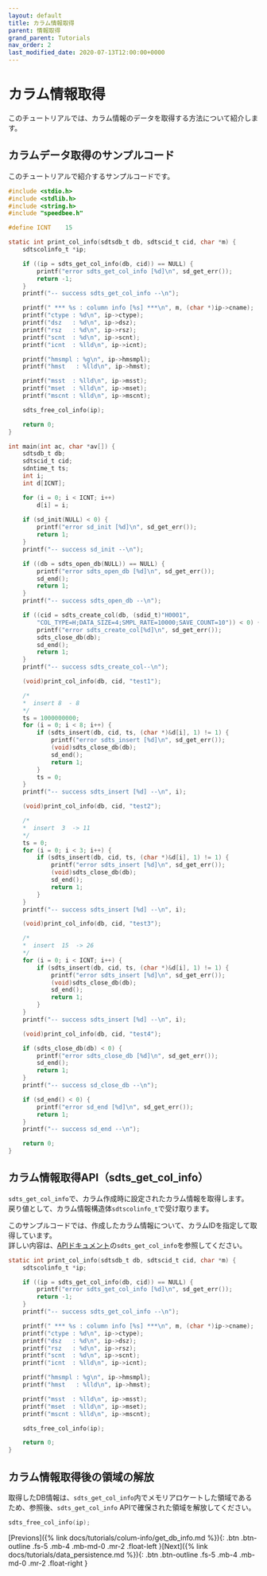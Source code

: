 ```yaml
---
layout: default
title: カラム情報取得
parent: 情報取得
grand_parent: Tutorials
nav_order: 2
last_modified_date: 2020-07-13T12:00:00+0000
---
```


# カラム情報取得

このチュートリアルでは、カラム情報のデータを取得する方法について紹介します。<br>

## カラムデータ取得のサンプルコード

このチュートリアルで紹介するサンプルコードです。<br>

```c
#include <stdio.h>
#include <stdlib.h>
#include <string.h>
#include "speedbee.h"

#define ICNT	15

static int print_col_info(sdtsdb_t db, sdtscid_t cid, char *m) {
	sdtscolinfo_t *ip;

	if ((ip = sdts_get_col_info(db, cid)) == NULL) {
		printf("error sdts_get_col_info [%d]\n", sd_get_err());
		return -1;
	}
	printf("-- success sdts_get_col_info --\n");

	printf(" *** %s : column info [%s] ***\n", m, (char *)ip->cname);
	printf("ctype : %d\n", ip->ctype);
	printf("dsz   : %d\n", ip->dsz);
	printf("rsz   : %d\n", ip->rsz);
	printf("scnt  : %d\n", ip->scnt);
	printf("icnt  : %lld\n", ip->icnt);

	printf("hmsmpl : %g\n", ip->hmsmpl);
	printf("hmst   : %lld\n", ip->hmst);

	printf("msst  : %lld\n", ip->msst);
	printf("mset  : %lld\n", ip->mset);
	printf("mscnt : %lld\n", ip->mscnt);

	sdts_free_col_info(ip);

	return 0;
}

int main(int ac, char *av[]) {
	sdtsdb_t db;
	sdtscid_t cid;
	sdntime_t ts;
	int i;
	int d[ICNT];

	for (i = 0; i < ICNT; i++)
		d[i] = i;
	
	if (sd_init(NULL) < 0) {
		printf("error sd_init [%d]\n", sd_get_err());
		return 1;
	}
	printf("-- success sd_init --\n");

	if ((db = sdts_open_db(NULL)) == NULL) {
		printf("error sdts_open_db [%d]\n", sd_get_err());
		sd_end();
		return 1;
	}
	printf("-- success sdts_open_db --\n");

	if ((cid = sdts_create_col(db, (sdid_t)"H0001",
		"COL_TYPE=H;DATA_SIZE=4;SMPL_RATE=10000;SAVE_COUNT=10")) < 0) {
		printf("error sdts_create_col[%d]\n", sd_get_err());
		sdts_close_db(db);
		sd_end();
		return 1;
	}
	printf("-- success sdts_create_col--\n");

	(void)print_col_info(db, cid, "test1");

	/*
 	*  insert 8  - 8
 	*/
	ts = 1000000000;
	for (i = 0; i < 8; i++) {
		if (sdts_insert(db, cid, ts, (char *)&d[i], 1) != 1) {
			printf("error sdts_insert [%d]\n", sd_get_err());
			(void)sdts_close_db(db);
			sd_end();
			return 1;
		}
		ts = 0;
	}
	printf("-- success sdts_insert [%d] --\n", i);

	(void)print_col_info(db, cid, "test2");

	/*
 	*  insert  3  -> 11
 	*/
	ts = 0;
	for (i = 0; i < 3; i++) {
		if (sdts_insert(db, cid, ts, (char *)&d[i], 1) != 1) {
			printf("error sdts_insert [%d]\n", sd_get_err());
			(void)sdts_close_db(db);
			sd_end();
			return 1;
		}
	}
	printf("-- success sdts_insert [%d] --\n", i);

	(void)print_col_info(db, cid, "test3");

	/*
 	*  insert  15  -> 26
 	*/
	for (i = 0; i < ICNT; i++) {
		if (sdts_insert(db, cid, ts, (char *)&d[i], 1) != 1) {
			printf("error sdts_insert [%d]\n", sd_get_err());
			(void)sdts_close_db(db);
			sd_end();
			return 1;
		}
	}
	printf("-- success sdts_insert [%d] --\n", i);

	(void)print_col_info(db, cid, "test4");

	if (sdts_close_db(db) < 0) {
		printf("error sdts_close_db [%d]\n", sd_get_err());
		sd_end();
		return 1;
	}
	printf("-- success sd_close_db --\n");

	if (sd_end() < 0) {
		printf("error sd_end [%d]\n", sd_get_err());
		return 1;
	}
	printf("-- success sd_end --\n");

	return 0;
}
```

## カラム情報取得API（sdts_get_col_info）

`sdts_get_col_info`で、カラム作成時に設定されたカラム情報を取得します。<br>
戻り値として、カラム情報構造体`sdtscolinfo_t`で受け取ります。<br>

このサンプルコードでは、作成したカラム情報について、カラムIDを指定して取得しています。 <br>
詳しい内容は、[APIドキュメント](https://github.com/saltyster/speedbee-ts/blob/main/doc/SDTS_API_20200707.pdf)の`sdts_get_col_info`を参照してください。<br>

```c
static int print_col_info(sdtsdb_t db, sdtscid_t cid, char *m) {
	sdtscolinfo_t *ip;

	if ((ip = sdts_get_col_info(db, cid)) == NULL) {
		printf("error sdts_get_col_info [%d]\n", sd_get_err());
		return -1;
	}
	printf("-- success sdts_get_col_info --\n");

	printf(" *** %s : column info [%s] ***\n", m, (char *)ip->cname);
	printf("ctype : %d\n", ip->ctype);
	printf("dsz   : %d\n", ip->dsz);
	printf("rsz   : %d\n", ip->rsz);
	printf("scnt  : %d\n", ip->scnt);
	printf("icnt  : %lld\n", ip->icnt);

	printf("hmsmpl : %g\n", ip->hmsmpl);
	printf("hmst   : %lld\n", ip->hmst);

	printf("msst  : %lld\n", ip->msst);
	printf("mset  : %lld\n", ip->mset);
	printf("mscnt : %lld\n", ip->mscnt);

	sdts_free_col_info(ip);

	return 0;
}
```

## カラム情報取得後の領域の解放

取得したDB情報は、`sdts_get_col_info`内でメモリアロケートした領域であるため、参照後、`sdts_get_col_info` APIで確保された領域を解放してください。<br>

```c
sdts_free_col_info(ip);
```

[Previons]({% link docs/tutorials/colum-info/get_db_info.md %}){: .btn .btn-outline .fs-5 .mb-4 .mb-md-0 .mr-2 .float-left }[Next]({% link docs/tutorials/data_persistence.md %}){: .btn .btn-outline .fs-5 .mb-4 .mb-md-0 .mr-2 .float-right }<br>